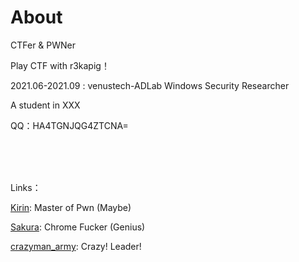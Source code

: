 # About


CTFer & PWNer

Play CTF with r3kapig！

2021.06-2021.09 : venustech-ADLab Windows Security Researcher

A student in XXX

QQ：HA4TGNJQG4ZTCNA= 

<br><br><br>

Links：

[Kirin](https://github.com/Kirin-say): Master of Pwn (Maybe)

[Sakura](https://eternalsakura13.com/): Chrome Fucker (Genius) 

[crazyman_army](https://crazymanarmy.github.io/): Crazy! Leader!

